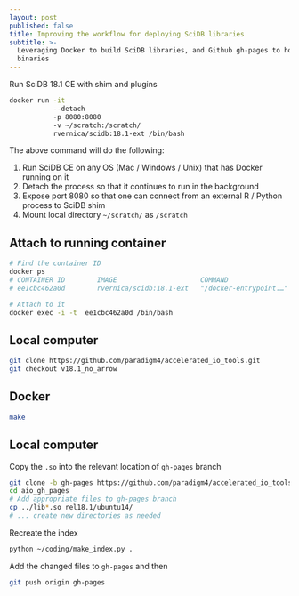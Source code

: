 ```yaml
---
layout: post
published: false
title: Improving the workflow for deploying SciDB libraries
subtitle: >-
  Leveraging Docker to build SciDB libraries, and Github gh-pages to host
  binaries
---
```

Run SciDB 18.1 CE with shim and plugins

```sh
docker run -it 
           --detach 
           -p 8080:8080 
           -v ~/scratch:/scratch/
           rvernica/scidb:18.1-ext /bin/bash
```

The above command will do the following:
1. Run SciDB CE on any OS (Mac / Windows / Unix) that has Docker running on it
2. Detach the process so that it continues to run in the background
3. Expose port 8080 so that one can connect from an external R / Python process to SciDB shim
4. Mount local directory `~/scratch/` as `/scratch`

## Attach to running container

```sh
# Find the container ID 
docker ps
# CONTAINER ID        IMAGE                     COMMAND                  ...
# ee1cbc462a0d        rvernica/scidb:18.1-ext   "/docker-entrypoint.…"   ...

# Attach to it
docker exec -i -t  ee1cbc462a0d /bin/bash
```

## Local computer

```sh
git clone https://github.com/paradigm4/accelerated_io_tools.git
git checkout v18.1_no_arrow
```

## Docker

```sh
make
```

## Local computer

Copy the `.so` into the relevant location of `gh-pages` branch

```sh
git clone -b gh-pages https://github.com/paradigm4/accelerated_io_tools aio_gh_pages
cd aio_gh_pages
# Add appropriate files to gh-pages branch
cp ../lib*.so rel18.1/ubuntu14/
# ... create new directories as needed
```

Recreate the index
```sh
python ~/coding/make_index.py .
```

Add the changed files to `gh-pages` and then

```sh
git push origin gh-pages
```

```

